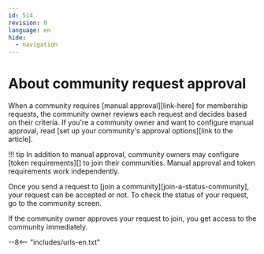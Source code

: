 ```yaml
---
id: 514
revision: 0
language: en
hide:
  - navigation
---
```


# About community request approval <!--include a plural on request or approval? ASk Emma-->

When a community requires [manual approval][link-here] for membership requests, the community owner reviews each request and decides based on their criteria. If you're a community owner and want to configure manual approval, read [set up your community's approval options][link to the article].

!!! tip
    In addition to manual approval, community owners may configure [token requirements][] to join their communities. Manual approval and token requirements work independently.

Once you send a request to [join a community][join-a-status-community], your request can be accepted or not. To check the status of your request, go to the community screen.

<!--
image (place an image here that shows both situations)
-->

If the community owner approves your request to join, you get access to the community immediately.

--8<-- "includes/urls-en.txt"
